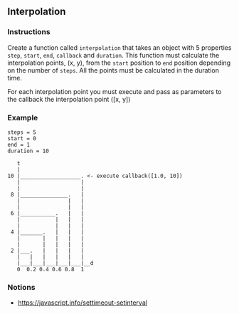 ## Interpolation

### Instructions

Create a function called `interpolation` that takes an object with 5 properties
`step`, `start`, `end`, `callback` and `duration`.
This function must calculate the interpolation points, (x, y),
from the `start` position to `end` position depending on the number of `steps`.
All the points must be calculated in the duration time.

For each interpolation point you must execute and pass as parameters to the callback the interpolation point ([x, y])


### Example

```
steps = 5
start = 0
end = 1
duration = 10

   t
   |
10 |___________________. <- execute callback([1.0, 10])
   |                   |
   |                   |
 8 |_______________.   |
   |               |   |
   |               |   |
 6 |___________.   |   |
   |           |   |   |
   |           |   |   |
 4 |_______.   |   |   |
   |       |   |   |   |
   |       |   |   |   |
 2 |___.   |   |   |   |
   |   |   |   |   |   |
   |___|___|___|___|___|__d
   0  0.2 0.4 0.6 0.8  1
```


### Notions

- https://javascript.info/settimeout-setinterval